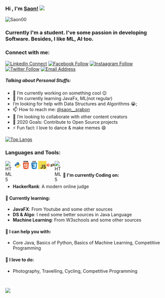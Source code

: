 ### Hi , I'm [Saon!](https://github.com/Saon00) <img src="https://media.giphy.com/media/hvRJCLFzcasrR4ia7z/giphy.gif" width="25px">
<p align="left"> <img src="https://komarev.com/ghpvc/?username=Saon00&label=Views&color=blue&style=plastic" alt="Saon00" /> </p>
<h3>Currently I'm a student. I've some passion in developing Software. Besides, I like ML, AI too. <h3/>

### Connect with me:
[![LinkedIn Connect](https://img.shields.io/badge/%20-SaonSikder-black?color=2b2b2b&labelColor=0e76a8&logo=linkedin&logoColor=ffffff)](https://www.linkedin.com/in/md-saon-sikder-297a57187/)
[![Facebook Follow](https://img.shields.io/badge/%20-SaonSrabon-black?color=2b2b2b&labelColor=1976d2&logo=facebook&logoColor=ffffff)](https://www.facebook.com/saon.srabon/)
[![Instaagram Follow](https://img.shields.io/badge/%20-Saon__Srabon-black?color=2b2b2b&labelColor=FD1D1D&logo=instagram&logoColor=ffffff)](https://www.instagram.com/saon__srabon/)
[![Twitter Follow](https://img.shields.io/badge/%20-Srabon-black?color=2b2b2b&labelColor=00acee&logo=twitter&logoColor=ffffff)](https://twitter.com/Srabon29776482)
[![Email Address](https://img.shields.io/badge/%20-sikdersaon1@gmail.com-black?color=2b2b2b&labelColor=D44638&logo=gmail&logoColor=fff)](mailto:sikdersaon1@gmail.com)

##### Talking about Personal Stuffs:
- 🔭 I’m currently working on something cool :wink:
- 🌱 I’m currently learning JavaFx, ML(not regular)
- I’m looking for help with Data Structures and Algorithms 😭;
- 📫 How to reach me: [@saon__srabon](https://www.instagram.com/saon__srabon/)
- 🤝 I’m looking to collaborate with other content creators
- 🥅 2020 Goals: Contribute to Open Source projects
- ⚡ Fun fact: I love to dance & make memes 😄

[![Top Langs](https://github-readme-stats.vercel.app/api/top-langs/?username=Saon00&text_color=91c752&bg_color=1f2430&layout=compact)](https://github.com/anuraghazra/github-readme-stats)

### Languages and Tools:
<img align="left" alt="HTML5" width="26px" src="https://t3.ftcdn.net/jpg/01/28/83/52/240_F_128835225_ETbfxZ8gsQJj1IMPyhiGyChGup2fXkCc.jpg" />
<img align="left" alt="HTML5" width="26px" src="https://raw.githubusercontent.com/github/explore/80688e429a7d4ef2fca1e82350fe8e3517d3494d/topics/python/python.png" />
<img align="left" alt="HTML5" width="26px" src="https://raw.githubusercontent.com/github/explore/80688e429a7d4ef2fca1e82350fe8e3517d3494d/topics/html/html.png" />
<img align="left" alt="HTML5" width="26px" src="https://raw.githubusercontent.com/github/explore/80688e429a7d4ef2fca1e82350fe8e3517d3494d/topics/css/css.png" />
<img align="left" alt="HTML5" width="26px" src="https://raw.githubusercontent.com/github/explore/80688e429a7d4ef2fca1e82350fe8e3517d3494d/topics/javascript/javascript.png" />
<img align="left" alt="HTML5" width="26px" src="https://raw.githubusercontent.com/github/explore/80688e429a7d4ef2fca1e82350fe8e3517d3494d/topics/git/git.png" />
<img align="left" alt="HTML5" width="26px" src="https://images.g2crowd.com/uploads/product/image/large_detail/large_detail_1489700459/eclipse.png" />

<br/>

#### 🔭 I'm currently Coding on:

- **HackerRank**: A modern online judge

#### 🌱 Currently learning:

- **JavaFX**: From Youtube and some other sources
- **DS & Algo**: I need some better sources in Java Language
- **Machine Learning**: From W3schools and some other sources 

#### 💬 I can help you with:

- Core Java, Basics of Python, Basics of Machine Learning, Competitive Programming

#### 📸 I love to do:

- Photography, Travelling, Cycling, Competitive Programming

<br/>


[<img align="left" width="450" src="https://github-readme-stats.vercel.app/api?username=Saon00&count_private=true&show_icons=true&title_color=e2e9ec&icon_color=38a0ff&text_color=91c752&bg_color=1f2430"/>](https://github.com/Saon00/)
